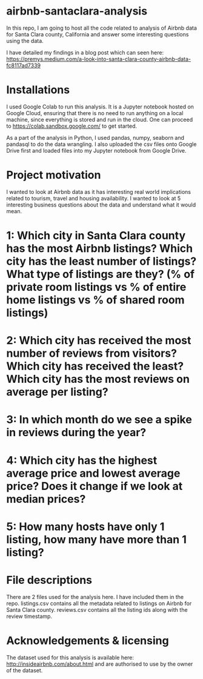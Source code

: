 # airbnb-santaclara-analysis
In this repo, I am going to host all the code related to analysis of Airbnb data for Santa Clara county, California and answer some interesting questions using the data.

I have detailed my findings in a blog post which can seen here: https://premys.medium.com/a-look-into-santa-clara-county-airbnb-data-fc8117ad7339

# Installations
I used Google Colab to run this analysis. It is a Jupyter notebook hosted on Google Cloud, ensuring that there is no need to run anything on a local machine, since everything is stored and run in the cloud. One can proceed to https://colab.sandbox.google.com/ to get started.

As a part of the analysis in Python, I used pandas, numpy, seaborn and pandasql to do the data wrangling. I also uploaded the csv files onto Google Drive first and loaded files into my Jupyter notebook from Google Drive.

# Project motivation
I wanted to look at Airbnb data as it has interesting real world implications related to tourism, travel and housing availability. I wanted to look at 5 interesting business questions about the data and understand what it would mean.
# 1: Which city in Santa Clara county has the most Airbnb listings? Which city has the least number of listings? What type of listings are they? (% of private room listings vs % of entire home listings vs % of shared room listings)
# 2: Which city has received the most number of reviews from visitors? Which city has received the least? Which city has the most reviews on average per listing?
# 3: In which month do we see a spike in reviews during the year?
# 4: Which city has the highest average price and lowest average price? Does it change if we look at median prices?
# 5: How many hosts have only 1 listing, how many have more than 1 listing?

# File descriptions
There are 2 files used for the analysis here. I have included them in the repo.
listings.csv contains all the metadata related to listings on Airbnb for Santa Clara county.
reviews.csv contains all the listing ids along with the review timestamp.

# Acknowledgements & licensing
The dataset used for this analysis is available here: http://insideairbnb.com/about.html and are authorised to use by the owner of the dataset.

